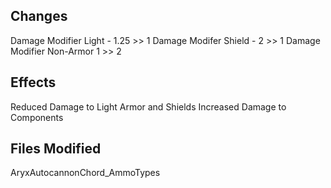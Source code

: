 ## Changes
Damage Modifier Light - 1.25 >> 1
Damage Modifer Shield - 2 >> 1
Damage Modifier Non-Armor 1 >> 2

## Effects
Reduced Damage to Light Armor and Shields
Increased Damage to Components

## Files Modified
AryxAutocannonChord_AmmoTypes